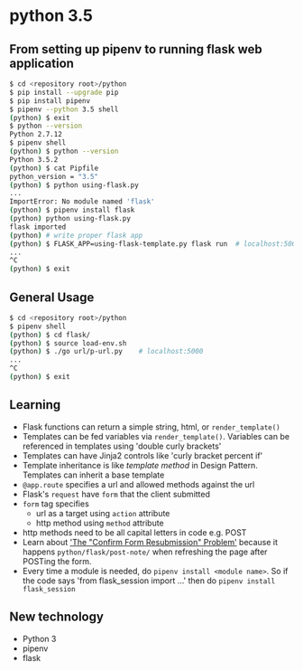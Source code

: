 # python 3.5

## From setting up pipenv to running flask web application

```bash
$ cd <repository root>/python
$ pip install --upgrade pip
$ pip install pipenv
$ pipenv --python 3.5 shell
(python) $ exit
$ python --version
Python 2.7.12
$ pipenv shell
(python) $ python --version
Python 3.5.2
(python) $ cat Pipfile
python_version = "3.5"
(python) $ python using-flask.py
...
ImportError: No module named 'flask'
(python) $ pipenv install flask
(python) python using-flask.py
flask imported
(python) # write proper flask app
(python) $ FLASK_APP=using-flask-template.py flask run  # localhost:5000
...
^C
(python) $ exit
```

## General Usage

```bash
$ cd <repository root>/python
$ pipenv shell
(python) $ cd flask/
(python) $ source load-env.sh
(python) $ ./go url/p-url.py    # localhost:5000
...
^C
(python) $ exit
```

## Learning

- Flask functions can return a simple string, html, or `render_template()`
- Templates can be fed variables via `render_template()`. Variables can be referenced in templates using 'double curly brackets'
- Templates can have Jinja2 controls like 'curly bracket percent if'
- Template inheritance is like *template method* in Design Pattern. Templates can inherit a base template
- `@app.route` specifies a url and allowed methods against the url
- Flask's `request` have `form` that the client submitted
- `form` tag specifies
  - url as a target using `action` attribute
  - http method using `method` attribute
- http methods need to be all capital letters in code e.g. POST
- Learn about ['The "Confirm Form Resubmission" Problem'](https://khalidabuhakmeh.com/solving-the-confirm-form-resubmission-problem) because it happens `python/flask/post-note/` when refreshing the page after POSTing the form.
- Every time a module is needed, do `pipenv install <module name>`. So if the code says 'from flask_session import ...' then do `pipenv install flask_session`

## New technology

- Python 3
- pipenv
- flask
